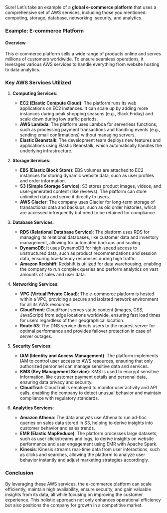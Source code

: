 Sure! Let’s take an example of a **global e-commerce platform** that uses a comprehensive set of AWS services, including those you mentioned: computing, storage, database, networking, security, and analytics. 

### Example: E-commerce Platform

#### Overview
This e-commerce platform sells a wide range of products online and serves millions of customers worldwide. To ensure seamless operations, it leverages various AWS services to handle everything from website hosting to data analytics.

### Key AWS Services Utilized

1. **Computing Services**:
   - **EC2 (Elastic Compute Cloud)**: The platform runs its web applications on EC2 instances. It can scale up by adding more instances during peak shopping seasons (e.g., Black Friday) and scale down during low traffic periods.
   - **AWS Lambda**: The platform uses Lambda for serverless functions, such as processing payment transactions and handling events (e.g., sending email confirmations) without managing servers.
   - **Elastic Beanstalk**: The development team deploys new features and applications using Elastic Beanstalk, which automatically handles the underlying infrastructure.

2. **Storage Services**:
   - **EBS (Elastic Block Store)**: EBS volumes are attached to EC2 instances for storing dynamic website data, such as user profiles and order information.
   - **S3 (Simple Storage Service)**: S3 stores product images, videos, and user-generated content (like reviews). The platform can store unlimited data and serve it directly to users.
   - **AWS Glacier**: The company uses Glacier for long-term storage of transactional data and backups, such as old order histories, which are accessed infrequently but need to be retained for compliance.

3. **Database Services**:
   - **RDS (Relational Database Service)**: The platform uses RDS for managing its relational databases, like customer data and inventory management, allowing for automated backups and scaling.
   - **DynamoDB**: It uses DynamoDB for high-speed access to unstructured data, such as product recommendations and session data, ensuring low-latency responses during high traffic.
   - **Amazon Redshift**: Redshift is utilized for data warehousing, enabling the company to run complex queries and perform analytics on vast amounts of sales and user data.

4. **Networking Services**:
   - **VPC (Virtual Private Cloud)**: The e-commerce platform is hosted within a VPC, providing a secure and isolated network environment for all its AWS resources.
   - **CloudFront**: CloudFront serves static content (images, CSS, JavaScript) from edge locations worldwide, ensuring fast load times for users regardless of their geographical location.
   - **Route 53**: The DNS service directs users to the nearest server for optimal performance and provides failover protection in case of server outages.

5. **Security Services**:
   - **IAM (Identity and Access Management)**: The platform implements IAM to control user access to AWS resources, ensuring that only authorized personnel can manage sensitive data and services.
   - **KMS (Key Management Service)**: KMS is used to encrypt sensitive information, like customer payment details and personal data, ensuring data privacy and security.
   - **CloudTrail**: CloudTrail is employed to monitor user activity and API calls, enabling the company to detect unusual behavior and maintain compliance with regulatory standards.

6. **Analytics Services**:
   - **Amazon Athena**: The data analysts use Athena to run ad-hoc queries on sales data stored in S3, helping to derive insights into customer behavior and sales trends.
   - **EMR (Elastic MapReduce)**: The platform processes large datasets, such as user clickstreams and logs, to derive insights on website performance and user engagement using EMR with Apache Spark.
   - **Kinesis**: Kinesis streams real-time data from user interactions, such as clicks and searches, allowing the platform to analyze user behavior instantly and adjust marketing strategies accordingly.

### Conclusion
By leveraging these AWS services, the e-commerce platform can scale efficiently, maintain high availability, ensure security, and gain valuable insights from its data, all while focusing on improving the customer experience. This holistic approach not only enhances operational efficiency but also positions the company for growth in a competitive market.
